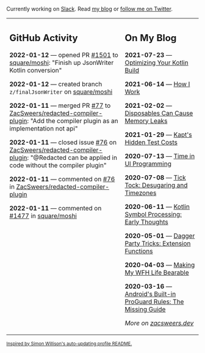 Currently working on [Slack](https://slack.com/). Read [my blog](https://zacsweers.dev/) or [follow me on Twitter](https://twitter.com/ZacSweers).

<table><tr><td valign="top" width="60%">

## GitHub Activity
<!-- githubActivity starts -->
**2022-01-12** — opened PR [#1501](https://github.com/square/moshi/pull/1501) to [square/moshi](https://github.com/square/moshi): "Finish up JsonWriter Kotlin conversion"

**2022-01-12** — created branch `z/finalJsonWriter` on [square/moshi](https://github.com/square/moshi)

**2022-01-11** — merged PR [#77](https://github.com/ZacSweers/redacted-compiler-plugin/pull/77) to [ZacSweers/redacted-compiler-plugin](https://github.com/ZacSweers/redacted-compiler-plugin): "Add the compiler plugin as an implementation not api"

**2022-01-11** — closed issue [#76](https://github.com/ZacSweers/redacted-compiler-plugin/issues/76) on [ZacSweers/redacted-compiler-plugin](https://github.com/ZacSweers/redacted-compiler-plugin): "@Redacted can be applied in code without the compiler plugin"

**2022-01-11** — commented on [#76](https://github.com/ZacSweers/redacted-compiler-plugin/issues/76#issuecomment-1010464251) in [ZacSweers/redacted-compiler-plugin](https://github.com/ZacSweers/redacted-compiler-plugin)

**2022-01-11** — commented on [#1477](https://github.com/square/moshi/pull/1477#issuecomment-1010346303) in [square/moshi](https://github.com/square/moshi)
<!-- githubActivity ends -->
</td><td valign="top" width="40%">

## On My Blog
<!-- blog starts -->
**2021-07-23** — [Optimizing Your Kotlin Build](https://www.zacsweers.dev/optimizing-your-kotlin-build/)

**2021-06-14** — [How I Work](https://www.zacsweers.dev/how-i-work/)

**2021-02-02** — [Disposables Can Cause Memory Leaks](https://www.zacsweers.dev/disposables-can-cause-memory-leaks/)

**2021-01-29** — [Kapt's Hidden Test Costs](https://www.zacsweers.dev/kapts-hidden-test-costs/)

**2020-07-13** — [Time in UI Programming](https://www.zacsweers.dev/time-in-ui/)

**2020-07-08** — [Tick Tock: Desugaring and Timezones](https://www.zacsweers.dev/ticktock-desugaring-timezones/)

**2020-06-11** — [Kotlin Symbol Processing: Early Thoughts](https://www.zacsweers.dev/kotlin-symbol-processor-early-thoughts/)

**2020-05-01** — [Dagger Party Tricks: Extension Functions](https://www.zacsweers.dev/dagger-party-tricks-extension-functions/)

**2020-04-03** — [Making My WFH Life Bearable](https://www.zacsweers.dev/making-wfh-life-bearable/)

**2020-03-16** — [Android's Built-in ProGuard Rules: The Missing Guide](https://www.zacsweers.dev/android-proguard-rules/)
<!-- blog ends -->
_More on [zacsweers.dev](https://zacsweers.dev/)_
</td></tr></table>

<sub><a href="https://simonwillison.net/2020/Jul/10/self-updating-profile-readme/">Inspired by Simon Willison's auto-updating profile README.</a></sub>